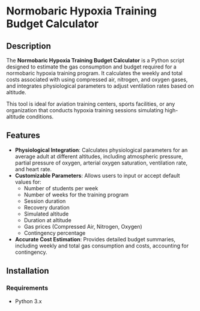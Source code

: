 # Normobaric Hypoxia Training Budget Calculator

## Description

The **Normobaric Hypoxia Training Budget Calculator** is a Python script designed to estimate the gas consumption and budget required for a normobaric hypoxia training program. It calculates the weekly and total costs associated with using compressed air, nitrogen, and oxygen gases, and integrates physiological parameters to adjust ventilation rates based on altitude.

This tool is ideal for aviation training centers, sports facilities, or any organization that conducts hypoxia training sessions simulating high-altitude conditions.

## Features

- **Physiological Integration**: Calculates physiological parameters for an average adult at different altitudes, including atmospheric pressure, partial pressure of oxygen, arterial oxygen saturation, ventilation rate, and heart rate.
- **Customizable Parameters**: Allows users to input or accept default values for:
  - Number of students per week
  - Number of weeks for the training program
  - Session duration
  - Recovery duration
  - Simulated altitude
  - Duration at altitude
  - Gas prices (Compressed Air, Nitrogen, Oxygen)
  - Contingency percentage
- **Accurate Cost Estimation**: Provides detailed budget summaries, including weekly and total gas consumption and costs, accounting for contingency.

## Installation

### Requirements

- Python 3.x
